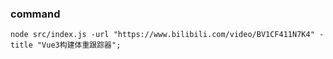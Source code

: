 ### command

```shell
node src/index.js -url "https://www.bilibili.com/video/BV1CF411N7K4" -title "Vue3构建体重跟踪器";
```
